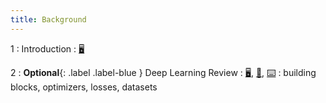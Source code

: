 ```yaml
---
title: Background
---
```


1
: Introduction
    : [🖥️](https://docs.google.com/presentation/d/1vP4s1oxomdg3uU5PiV5EnSaiA6kSNcMxtI3L9wRhubQ/edit?usp=sharing)

2
: **Optional**{: .label .label-blue } Deep Learning Review
  : [🖥️](https://docs.google.com/presentation/d/15yMNlkWAL5cuSHHZe1gy2sM8zcN8gHk9iBVzKKvS9zw/edit?usp=sharing), [📝](https://drive.google.com/file/d/1pGSXbv68aHJ-ThLUZzH4D2tzPNaFhVqF/view?usp=sharing), [⌨️](https://drive.google.com/file/d/1rEDkQYi4e26Z-X4A6Zi6qGgYayzJOXeX/view?copy)
: building blocks, optimizers, losses, datasets
